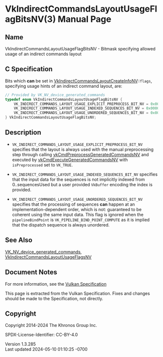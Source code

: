 # VkIndirectCommandsLayoutUsageFlagBitsNV(3) Manual Page

## Name

VkIndirectCommandsLayoutUsageFlagBitsNV - Bitmask specifying allowed
usage of an indirect commands layout



## <a href="#_c_specification" class="anchor"></a>C Specification

Bits which **can** be set in
[VkIndirectCommandsLayoutCreateInfoNV](https://registry.khronos.org/vulkan/specs/1.3-extensions/man/html/VkIndirectCommandsLayoutCreateInfoNV.html)::`flags`,
specifying usage hints of an indirect command layout, are:

``` c
// Provided by VK_NV_device_generated_commands
typedef enum VkIndirectCommandsLayoutUsageFlagBitsNV {
    VK_INDIRECT_COMMANDS_LAYOUT_USAGE_EXPLICIT_PREPROCESS_BIT_NV = 0x00000001,
    VK_INDIRECT_COMMANDS_LAYOUT_USAGE_INDEXED_SEQUENCES_BIT_NV = 0x00000002,
    VK_INDIRECT_COMMANDS_LAYOUT_USAGE_UNORDERED_SEQUENCES_BIT_NV = 0x00000004,
} VkIndirectCommandsLayoutUsageFlagBitsNV;
```

## <a href="#_description" class="anchor"></a>Description

- `VK_INDIRECT_COMMANDS_LAYOUT_USAGE_EXPLICIT_PREPROCESS_BIT_NV`
  specifies that the layout is always used with the manual preprocessing
  step through calling
  [vkCmdPreprocessGeneratedCommandsNV](https://registry.khronos.org/vulkan/specs/1.3-extensions/man/html/vkCmdPreprocessGeneratedCommandsNV.html)
  and executed by
  [vkCmdExecuteGeneratedCommandsNV](https://registry.khronos.org/vulkan/specs/1.3-extensions/man/html/vkCmdExecuteGeneratedCommandsNV.html)
  with `isPreprocessed` set to `VK_TRUE`.

- `VK_INDIRECT_COMMANDS_LAYOUT_USAGE_INDEXED_SEQUENCES_BIT_NV` specifies
  that the input data for the sequences is not implicitly indexed from
  0..sequencesUsed but a user provided `VkBuffer` encoding the index is
  provided.

- `VK_INDIRECT_COMMANDS_LAYOUT_USAGE_UNORDERED_SEQUENCES_BIT_NV`
  specifies that the processing of sequences **can** happen at an
  implementation-dependent order, which is not: guaranteed to be
  coherent using the same input data. This flag is ignored when the
  `pipelineBindPoint` is `VK_PIPELINE_BIND_POINT_COMPUTE` as it is
  implied that the dispatch sequence is always unordered.

## <a href="#_see_also" class="anchor"></a>See Also

[VK_NV_device_generated_commands](https://registry.khronos.org/vulkan/specs/1.3-extensions/man/html/VK_NV_device_generated_commands.html),
[VkIndirectCommandsLayoutUsageFlagsNV](https://registry.khronos.org/vulkan/specs/1.3-extensions/man/html/VkIndirectCommandsLayoutUsageFlagsNV.html)

## <a href="#_document_notes" class="anchor"></a>Document Notes

For more information, see the <a
href="https://registry.khronos.org/vulkan/specs/1.3-extensions/html/vkspec.html#VkIndirectCommandsLayoutUsageFlagBitsNV"
target="_blank" rel="noopener">Vulkan Specification</a>

This page is extracted from the Vulkan Specification. Fixes and changes
should be made to the Specification, not directly.

## <a href="#_copyright" class="anchor"></a>Copyright

Copyright 2014-2024 The Khronos Group Inc.

SPDX-License-Identifier: CC-BY-4.0

Version 1.3.285  
Last updated 2024-05-10 01:10:25 -0700
